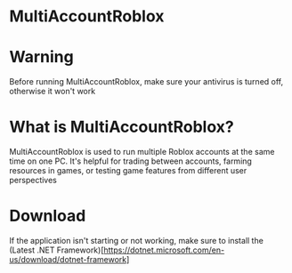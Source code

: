 # MultiAccountRoblox
# Warning 
Before running MultiAccountRoblox, make sure your antivirus is turned off, otherwise it won't work
# What is MultiAccountRoblox?
MultiAccountRoblox is used to run multiple Roblox accounts at the same time on one PC. It's helpful for trading between accounts, farming resources in games, or testing game features from different user perspectives
# Download
If the application isn't starting or not working, make sure to install the (Latest .NET Framework)[https://dotnet.microsoft.com/en-us/download/dotnet-framework]
